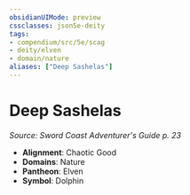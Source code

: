 ```yaml
---
obsidianUIMode: preview
cssclasses: json5e-deity
tags:
- compendium/src/5e/scag
- deity/elven
- domain/nature
aliases: ["Deep Sashelas"]
---
```

# Deep Sashelas
*Source: Sword Coast Adventurer's Guide p. 23* 

- **Alignment**: Chaotic Good
- **Domains**: Nature
- **Pantheon**: Elven
- **Symbol**: Dolphin